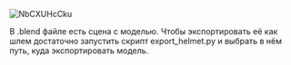 ![NbCXUHcCku](https://github.com/user-attachments/assets/7fca4187-21ea-4250-a0de-7056f9449e97)

В .blend файле есть сцена с моделью. Чтобы экспортировать её как шлем достаточно запустить скрипт export_helmet.py и выбрать в нём путь, куда экспортировать модель.
